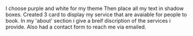 I choose purple and white for my theme 
Then place all my text in shadow boxes.
Created 3 card to display my service that are avaiable for people to book.
In my 'about' section i give a breif discription of the services i provide.
Also had a contact form to reach me via emailed.

